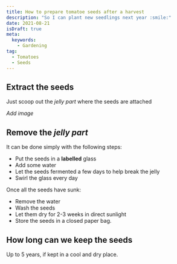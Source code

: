 ```yaml
---
title: How to prepare tomatoe seeds after a harvest
description: "So I can plant new seedlings next year :smile:"
date: 2021-08-21
isDraft: true
meta:
  keywords:
    - Gardening
tag:
  - Tomatoes
  - Seeds
---
```


## Extract the seeds

Just scoop out the _jelly part_ where the seeds are attached

_Add image_

## Remove the _jelly part_

It can be done simply with the following steps:

- Put the seeds in a **labelled** glass
- Add some water
- Let the seeds fermented a few days to help break the jelly
- Swirl the glass every day

Once all the seeds have sunk:

- Remove the water
- Wash the seeds
- Let them dry for 2-3 weeks in direct sunlight
- Store the seeds in a closed paper bag.

## How long can we keep the seeds

Up to 5 years, if kept in a cool and dry place.

